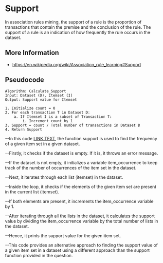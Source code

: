 # Support

In association rules mining, the support of a rule is the proportion of 
transactions that contain the premise and the conclusion of the rule. 
The support of a rule is an indication of how frequently the rule occurs 
in the dataset.

## More Information

- https://en.wikipedia.org/wiki/Association_rule_learning#Support

## Pseudocode

```text
Algorithm: Calculate_Support
Input: Dataset (D), Itemset (I)
Output: Support value for Itemset

1. Initialize count = 0
2. For each transaction T in Dataset D:
    a. If Itemset I is a subset of Transaction T:
        i. Increment count by 1
3. Support = count / Total number of transactions in Dataset D
4. Return Support
```

--In this code [LINK TEXT](../src/support.py), the function support is used to find the frequency of a given item set in a given dataset.

--Firstly, it checks if the dataset is empty. If it is, it throws an error message.

--If the dataset is not empty, it initializes a variable item_occurrence to keep track of the number of occurrences of the item set in the dataset.

--Next, it iterates through each list (itemset) in the dataset.

--Inside the loop, it checks if the elements of the given item set are present in the current list (itemset).

--If both elements are present, it increments the item_occurrence variable by 1.

--After iterating through all the lists in the dataset, it calculates the support value by dividing the item_occurrence variable by the total number of lists in the dataset.

--Hence, it prints the support value for the given item set.

--This code provides an alternative approach to finding the support value of a given item set in a dataset using a different approach than the support function provided in the question.



